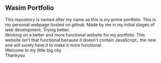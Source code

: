 ## Wasim Portfolio
This repository is named after my name as this is my prime portfolio.
This is my personal webpage hosted on github. 
Made by me in my initial stages of web development.
Trying better.
<br>
Working on a better and more functional website for my portfolio. This website isn't that functional because it doesn't contain JavaScript., the new one will surely have it to make it more functional. 
 <br>
Welcome to my little big city <br>Thankyou
